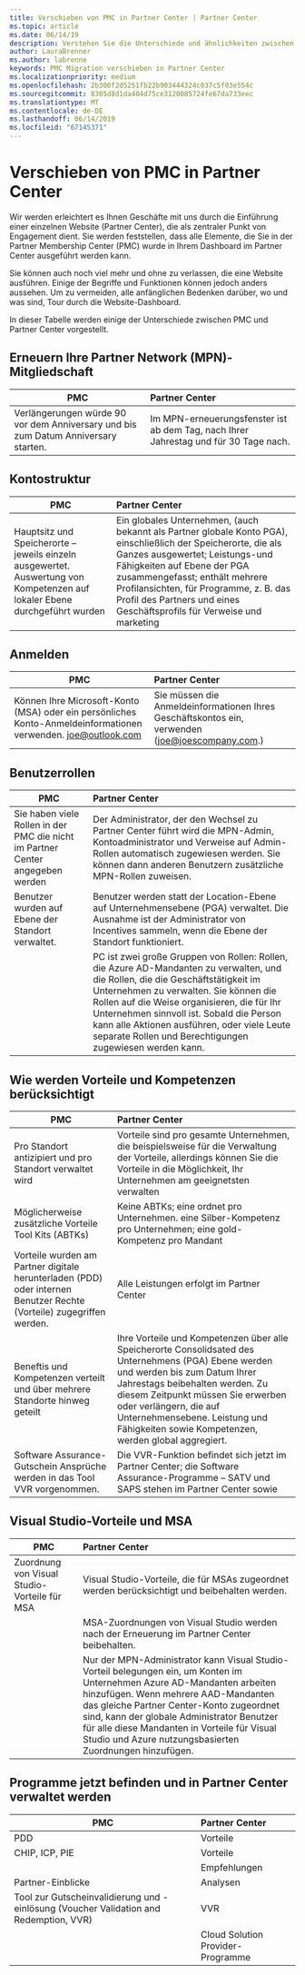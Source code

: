 ```yaml
---
title: Verschieben von PMC in Partner Center | Partner Center
ms.topic: article
ms.date: 06/14/19
description: Verstehen Sie die Unterschiede und ähnlichkeiten zwischen PMC und Partner Center
author: LauraBrenner
ms.author: labrenne
keywords: PMC Migration verschieben in Partner Center
ms.localizationpriority: medium
ms.openlocfilehash: 2b300f2d5251fb22b903444324c037c5f03e554c
ms.sourcegitcommit: 8305d8d1da404d75ce3120085724fe67da733eec
ms.translationtype: MT
ms.contentlocale: de-DE
ms.lasthandoff: 06/14/2019
ms.locfileid: "67145371"
---
```

# <a name="moving-from-pmc-to-partner-center"></a>Verschieben von PMC in Partner Center

Wir werden erleichtert es Ihnen Geschäfte mit uns durch die Einführung einer einzelnen Website (Partner Center), die als zentraler Punkt von Engagement dient. Sie werden feststellen, dass alle Elemente, die Sie in der Partner Membership Center (PMC) wurde in Ihrem Dashboard im Partner Center ausgeführt werden kann. 

Sie können auch noch viel mehr und ohne zu verlassen, die eine Website ausführen. Einige der Begriffe und Funktionen können jedoch anders aussehen. Um zu vermeiden, alle anfänglichen Bedenken darüber, wo und was sind, Tour durch die Website-Dashboard.

In dieser Tabelle werden einige der Unterschiede zwischen PMC und Partner Center vorgestellt.

## <a name="renewing-your-partner-network-mpn-membership"></a>Erneuern Ihre Partner Network (MPN)-Mitgliedschaft

|**PMC**   |**Partner Center**|
|----------------------|:-----------------------------|
|Verlängerungen würde 90 vor dem Anniversary und bis zum Datum Anniversary starten.| Im MPN-erneuerungsfenster ist ab dem Tag, nach Ihrer Jahrestag und für 30 Tage nach.|

## <a name="account-structure"></a>Kontostruktur

|**PMC**   |**Partner Center**|
|----------------------|:-----------------------------|
|Hauptsitz und Speicherorte – jeweils einzeln ausgewertet. Auswertung von Kompetenzen auf lokaler Ebene durchgeführt wurden|Ein globales Unternehmen, (auch bekannt als Partner globale Konto PGA), einschließlich der Speicherorte, die als Ganzes ausgewertet; Leistungs-und Fähigkeiten auf Ebene der PGA zusammengefasst; enthält mehrere Profilansichten, für Programme, z. B. das Profil des Partners und eines Geschäftsprofils für Verweise und marketing|

## <a name="sign-in"></a>Anmelden

|**PMC**   |**Partner Center**|
|----------------------|:-----------------------------|
|Können Ihre Microsoft-Konto (MSA) oder ein persönliches Konto-Anmeldeinformationen verwenden. joe@outlook.com|Sie müssen die Anmeldeinformationen Ihres Geschäftskontos ein, verwenden (joe@joescompany.com.)|

## <a name="user-roles"></a>Benutzerrollen

|**PMC**   |**Partner Center**|
|----------------------|:-----------------------------|
|Sie haben viele Rollen in der PMC die nicht im Partner Center angegeben werden|Der Administrator, der den Wechsel zu Partner Center führt wird die MPN-Admin, Kontoadministrator und Verweise auf Admin-Rollen automatisch zugewiesen werden. Sie können dann anderen Benutzern zusätzliche MPN-Rollen zuweisen.|
|Benutzer wurden auf Ebene der Standort verwaltet.|Benutzer werden statt der Location-Ebene auf Unternehmensebene (PGA) verwaltet. Die Ausnahme ist der Administrator von Incentives sammeln, wenn die Ebene der Standort funktioniert.|
|   |PC ist zwei große Gruppen von Rollen: Rollen, die Azure AD-Mandanten zu verwalten, und die Rollen, die die Geschäftstätigkeit im Unternehmen zu verwalten. Sie können die Rollen auf die Weise organisieren, die für Ihr Unternehmen sinnvoll ist. Sobald die Person kann alle Aktionen ausführen, oder viele Leute separate Rollen und Berechtigungen zugewiesen werden kann. 

## <a name="how-benefits-and-competencies-are-accounted-for"></a>Wie werden Vorteile und Kompetenzen berücksichtigt

|**PMC**   |**Partner Center**|
|----------------------|:-----------------------------|
|Pro Standort antizipiert und pro Standort verwaltet wird|Vorteile sind pro gesamte Unternehmen, die beispielsweise für die Verwaltung der Vorteile, allerdings können Sie die Vorteile in die Möglichkeit, Ihr Unternehmen am geeignetsten verwalten |
|Möglicherweise zusätzliche Vorteile Tool Kits (ABTKs)|Keine ABTKs; eine ordnet pro Unternehmen. eine Silber-Kompetenz pro Unternehmen; eine gold-Kompetenz pro Mandant|
|Vorteile wurden am Partner digitale herunterladen (PDD) oder internen Benutzer Rechte (Vorteile) zugegriffen werden.|Alle Leistungen erfolgt im Partner Center|
|Beneftis und Kompetenzen verteilt und über mehrere Standorte hinweg geteilt|Ihre Vorteile und Kompetenzen über alle Speicherorte Consolidsated des Unternehmens (PGA) Ebene werden und werden bis zum Datum Ihrer Jahrestags beibehalten werden. Zu diesem Zeitpunkt müssen Sie erwerben oder verlängern, die auf Unternehmensebene. Leistung und Fähigkeiten sowie Kompetenzen, werden global aggregiert.|
|Software Assurance-Gutschein Ansprüche werden in das Tool VVR vorgenommen.|Die VVR-Funktion befindet sich jetzt im Partner Center; die Software Assurance-Programme – SATV und SAPS stehen im Partner Center sowie|

## <a name="visual-studio-benefits-and-msa"></a>Visual Studio-Vorteile und MSA

|**PMC**   |**Partner Center**   |
|-----------------|:-----------------|
|Zuordnung von Visual Studio-Vorteile für MSA|Visual Studio-Vorteile, die für MSAs zugeordnet werden berücksichtigt und beibehalten werden.|
||MSA-Zuordnungen von Visual Studio werden nach der Erneuerung im Partner Center beibehalten.|
||Nur der MPN-Administrator kann Visual Studio-Vorteil belegungen ein, um Konten im Unternehmen Azure AD-Mandanten arbeiten hinzufügen. Wenn mehrere AAD-Mandanten das gleiche Partner Center-Konto zugeordnet sind, kann der globale Administrator Benutzer für alle diese Mandanten in Vorteile für Visual Studio und Azure nutzungsbasierten Zuordnungen hinzufügen. |

## <a name="programs-now-located-and-managed-in-partner-center"></a>Programme jetzt befinden und in Partner Center verwaltet werden 

|**PMC**   |**Partner Center**|
|----------------------|:-----------------------------|
|PDD  |Vorteile|
|CHIP, ICP, PIE | Vorteile|
||Empfehlungen|
|Partner-Einblicke| Analysen|
|Tool zur Gutscheinvalidierung und -einlösung (Voucher Validation and Redemption, VVR)| VVR |
|           |Cloud Solution Provider-Programme|

